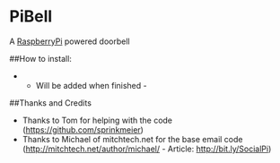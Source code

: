 PiBell
======
A [RaspberryPi](http://raspberrypi.org/) powered doorbell

##How to install:

* - Will be added when finished -
  
##Thanks and Credits

* Thanks to Tom for helping with the code (https://github.com/sprinkmeier)
* Thanks to Michael of mitchtech.net for the base email code (http://mitchtech.net/author/michael/ - Article: http://bit.ly/SocialPi)


